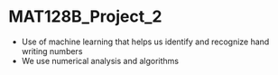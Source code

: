 # MAT128B_Project_2
- Use of machine learning that helps us identify and recognize hand writing numbers
- We use numerical analysis and algorithms
